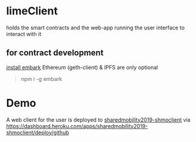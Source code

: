 # limeClient

holds the smart contracts and the web-app running the user interface to interact with it

## for contract development

[install embark](https://embark.status.im/docs/installation.html)
Ethereum (geth-client) & IPFS are only optional

> npm i -g embark

# Demo

A web client for the user is deployed to [sharedmobility2019-shmoclient](https://sharedmobility2019-shmoclient.herokuapp.com/)
via  https://dashboard.heroku.com/apps/sharedmobility2019-shmoclient/deploy/github  



